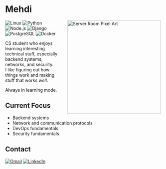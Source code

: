 # Mehdi 

<img src="https://media3.giphy.com/media/v1.Y2lkPTc5MGI3NjExODBxOGY1eG90NmprYXdseXdhNHEwbnl2Z3o2dngyNDF5NnRidzJveiZlcD12MV9pbnRlcm5hbF9naWZfYnlfaWQmY3Q9Zw/C4NdKtRaQE9m8/giphy.gif" alt="Server Room Pixel Art" width="300" align="right" style="margin-left: 20px; margin-right:5px; margin-bottom:5px;">

![Linux](https://img.shields.io/badge/-Linux-FCC624?style=flat&logo=linux&logoColor=black)
![Python](https://img.shields.io/badge/-Python-3776AB?style=flat&logo=python&logoColor=white)
![Node.js](https://img.shields.io/badge/-Node.js-339933?style=flat&logo=node.js&logoColor=white)
![Django](https://img.shields.io/badge/-Django-092E20?style=flat&logo=django&logoColor=white)
![PostgreSQL](https://img.shields.io/badge/-PostgreSQL-336791?style=flat&logo=postgresql&logoColor=white)
![Docker](https://img.shields.io/badge/-Docker-2496ED?style=flat&logo=docker&logoColor=white)

CS student who enjoys learning interesting technical stuff, especially backend systems, networks, and security.  
I like figuring out how things work and making stuff that works *well*.

Always in learning mode.




## Current Focus
- Backend systems 
- Network and communication protocols
- DevOps fundamentals
- Security fundamentals

## Contact
[![Gmail](https://img.shields.io/badge/Email-D14836?style=for-the-badge&logo=gmail&logoColor=white)](mailto:mehdi.zerouak@gmail.com)
[![LinkedIn](https://img.shields.io/badge/LinkedIn-0077B5?style=for-the-badge&logo=linkedin&logoColor=white)](https://www.linkedin.com/in/mehdi-zerouak/)
